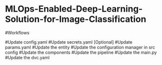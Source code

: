 # MLOps-Enabled-Deep-Learning-Solution-for-Image-Classification

#Workflows

#Update config.yaml
#Update secrets.yaml [Optional]
#Update params.yaml
#Update the entity
#Update the configuration manager in src config
#Update the components
#Update the pipeline
#Update the main.py
#Update the dvc.yaml
